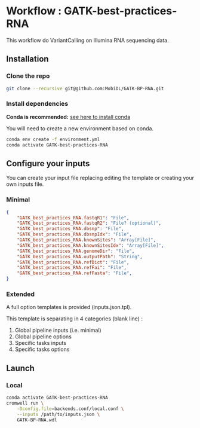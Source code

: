 # Workflow : GATK-best-practices-RNA

This workflow do VariantCalling on Illumina RNA sequencing data.

## Installation

### Clone the repo

```bash
git clone --recursive git@github.com:MobiDL/GATK-BP-RNA.git
```
### Install dependencies

__Conda is recommended:__ [see here to install conda](https://conda.io/projects/conda/en/latest/user-guide/install/index.html)

You will need to create a new environment based on conda.

```bash
conda env create -f environment.yml
conda activate GATK-best-practices-RNA
```

## Configure your inputs

You can create your input file replacing editing the template or creating your own inputs file.

### Minimal

```json
{
	"GATK_best_practices_RNA.fastqR1": "File",
	"GATK_best_practices_RNA.fastqR2": "File? (optional)",
	"GATK_best_practices_RNA.dbsnp": "File",
	"GATK_best_practices_RNA.dbsnpIdx": "File",
	"GATK_best_practices_RNA.knownSites": "Array[File]",
	"GATK_best_practices_RNA.knownSitesIdx": "Array[File]",
	"GATK_best_practices_RNA.genomeDir": "File",
	"GATK_best_practices_RNA.outputPath": "String",
	"GATK_best_practices_RNA.refDict": "File",
	"GATK_best_practices_RNA.refFai": "File",
	"GATK_best_practices_RNA.refFasta": "File",
}
```

### Extended

A full option templates is provided (inputs.json.tpl).

This template is separating in 4 categories (blank line) :
1. Global pipeline inputs (i.e. minimal)
2. Global pipeline options
3. Specific tasks inputs
4. Specific tasks options

## Launch

### Local

```bash
conda activate GATK-best-practices-RNA
cromwell run \
	-Dconfig.file=backends.conf/local.conf \
	--inputs /path/to/inputs.json \
	GATK-BP-RNA.wdl
```
